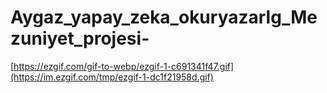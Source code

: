 # Aygaz_yapay_zeka_okuryazarlg_Mezuniyet_projesi-

[https://ezgif.com/gif-to-webp/ezgif-1-c691341f47.gif](https://im.ezgif.com/tmp/ezgif-1-dc1f21958d.gif)
